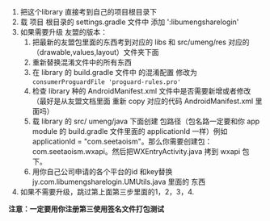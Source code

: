 1. 把这个library 直接考到自己的项目根目录下
2. 载 项目 根目录的 settings.gradle 文件中 添加 ':libumengsharelogin'
3. 如果需要升级 友盟的版本：
   1. 把最新的友盟包里面的东西考到对应的 libs 和 src/umeng/res 对应的（drawable,values,layout）文件夹下面
   2. 重新替换混淆文件中的所有东西
   3. 在 library 的 build.gradle 文件中 的混淆配置 修改为 `consumerProguardFile 'proguard-rules.pro'`
   4. 检查 library 种的 AndroidManifest.xml 文件中是否需要新增或者修改（最好是从友盟文档里面 重新 copy 对应的代码 AndroidManifest.xml 里面吗）
   5. 载 library 的 src/ umeng/java 下面创建 包路径（包名路一定要和你 app module 的 build.gradle 文件里面的 applicationId 一样）例如 applicationId = "com.seetaoism"。那么你需要创建包：com.seetaoism.wxapi。然后把WXEntryActivity.java 拷到 wxapi 包下。
   6. 用你自己公司申请的各个平台的id 和key替换 jy.com.libumengsharelogin.UMUtils.java 里面的 东西
4. 如果不需要升级，跳过第上面第三步里面的1，2，3，4.



**注意：一定要用你注册第三使用签名文件打包测试**

